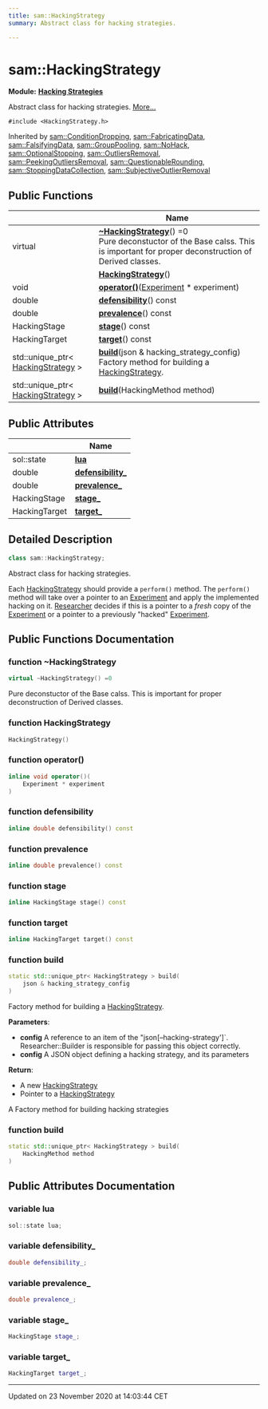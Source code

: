 ```yaml
---
title: sam::HackingStrategy
summary: Abstract class for hacking strategies.  

---
```


# sam::HackingStrategy


**Module:** **[Hacking Strategies](/doxygen/Modules/group___hacking_strategies/)**

Abstract class for hacking strategies.  [More...](#detailed-description)


`#include <HackingStrategy.h>`



Inherited by [sam::ConditionDropping](/doxygen/Classes/classsam_1_1_condition_dropping/), [sam::FabricatingData](/doxygen/Classes/classsam_1_1_fabricating_data/), [sam::FalsifyingData](/doxygen/Classes/classsam_1_1_falsifying_data/), [sam::GroupPooling](/doxygen/Classes/classsam_1_1_group_pooling/), [sam::NoHack](/doxygen/Classes/classsam_1_1_no_hack/), [sam::OptionalStopping](/doxygen/Classes/classsam_1_1_optional_stopping/), [sam::OutliersRemoval](/doxygen/Classes/classsam_1_1_outliers_removal/), [sam::PeekingOutliersRemoval](/doxygen/Classes/classsam_1_1_peeking_outliers_removal/), [sam::QuestionableRounding](/doxygen/Classes/classsam_1_1_questionable_rounding/), [sam::StoppingDataCollection](/doxygen/Classes/classsam_1_1_stopping_data_collection/), [sam::SubjectiveOutlierRemoval](/doxygen/Classes/classsam_1_1_subjective_outlier_removal/)










## Public Functions

|                | Name           |
| -------------- | -------------- |
| virtual  | **[~HackingStrategy](/doxygen/Classes/classsam_1_1_hacking_strategy/#function-~hackingstrategy)**() =0 <br>Pure deconstuctor of the Base calss. This is important for proper deconstruction of Derived classes.  |
|  | **[HackingStrategy](/doxygen/Classes/classsam_1_1_hacking_strategy/#function-hackingstrategy)**()  |
| void | **[operator()](/doxygen/Classes/classsam_1_1_hacking_strategy/#function-operator())**([Experiment](/doxygen/Classes/classsam_1_1_experiment/) * experiment)  |
| double | **[defensibility](/doxygen/Classes/classsam_1_1_hacking_strategy/#function-defensibility)**() const  |
| double | **[prevalence](/doxygen/Classes/classsam_1_1_hacking_strategy/#function-prevalence)**() const  |
| HackingStage | **[stage](/doxygen/Classes/classsam_1_1_hacking_strategy/#function-stage)**() const  |
| HackingTarget | **[target](/doxygen/Classes/classsam_1_1_hacking_strategy/#function-target)**() const  |
| std::unique_ptr< [HackingStrategy](/doxygen/Classes/classsam_1_1_hacking_strategy/) > | **[build](/doxygen/Classes/classsam_1_1_hacking_strategy/#function-build)**(json & hacking_strategy_config) <br>Factory method for building a [HackingStrategy](/doxygen/Classes/classsam_1_1_hacking_strategy/).  |
| std::unique_ptr< [HackingStrategy](/doxygen/Classes/classsam_1_1_hacking_strategy/) > | **[build](/doxygen/Classes/classsam_1_1_hacking_strategy/#function-build)**(HackingMethod method)  |


## Public Attributes

|                | Name           |
| -------------- | -------------- |
| sol::state | **[lua](/doxygen/Classes/classsam_1_1_hacking_strategy/#variable-lua)**  |
| double | **[defensibility_](/doxygen/Classes/classsam_1_1_hacking_strategy/#variable-defensibility_)**  |
| double | **[prevalence_](/doxygen/Classes/classsam_1_1_hacking_strategy/#variable-prevalence_)**  |
| HackingStage | **[stage_](/doxygen/Classes/classsam_1_1_hacking_strategy/#variable-stage_)**  |
| HackingTarget | **[target_](/doxygen/Classes/classsam_1_1_hacking_strategy/#variable-target_)**  |






## Detailed Description

```cpp
class sam::HackingStrategy;
```

Abstract class for hacking strategies. 


























Each [HackingStrategy](/doxygen/Classes/classsam_1_1_hacking_strategy/) should provide a `perform()` method. The `perform()` method will take over a pointer to an [Experiment](/doxygen/Classes/classsam_1_1_experiment/) and apply the implemented hacking on it. [Researcher](/doxygen/Classes/classsam_1_1_researcher/) decides if this is a pointer to a _fresh_ copy of the [Experiment](/doxygen/Classes/classsam_1_1_experiment/) or a pointer to a previously "hacked" [Experiment](/doxygen/Classes/classsam_1_1_experiment/). 









## Public Functions Documentation

### function ~HackingStrategy

```cpp
virtual ~HackingStrategy() =0
```

Pure deconstuctor of the Base calss. This is important for proper deconstruction of Derived classes. 




























### function HackingStrategy

```cpp
HackingStrategy()
```





























### function operator()

```cpp
inline void operator()(
    Experiment * experiment
)
```





























### function defensibility

```cpp
inline double defensibility() const
```





























### function prevalence

```cpp
inline double prevalence() const
```





























### function stage

```cpp
inline HackingStage stage() const
```





























### function target

```cpp
inline HackingTarget target() const
```





























### function build

```cpp
static std::unique_ptr< HackingStrategy > build(
    json & hacking_strategy_config
)
```

Factory method for building a [HackingStrategy](/doxygen/Classes/classsam_1_1_hacking_strategy/). 

**Parameters**: 

  * **config** A reference to an item of the "json[&ndash;hacking-strategy']`. Researcher::Builder is responsible for passing this object correctly.
  * **config** A JSON object defining a hacking strategy, and its parameters 







**Return**: 

  * A new [HackingStrategy](/doxygen/Classes/classsam_1_1_hacking_strategy/)
  * Pointer to a [HackingStrategy](/doxygen/Classes/classsam_1_1_hacking_strategy/)





















A Factory method for building hacking strategies


### function build

```cpp
static std::unique_ptr< HackingStrategy > build(
    HackingMethod method
)
```































## Public Attributes Documentation

### variable lua

```cpp
sol::state lua;
```





























### variable defensibility_

```cpp
double defensibility_;
```





























### variable prevalence_

```cpp
double prevalence_;
```





























### variable stage_

```cpp
HackingStage stage_;
```





























### variable target_

```cpp
HackingTarget target_;
```

































-------------------------------

Updated on 23 November 2020 at 14:03:44 CET